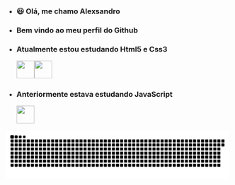 - ### :smiley: Olá, me chamo **Alexsandro**
- ### Bem vindo ao meu perfil do Github
- ### Atualmente estou estudando Html5 e Css3
  <img src="https://cdn.jsdelivr.net/gh/devicons/devicon/icons/html5/html5-original.svg" width=40 height=40 /><img src="https://cdn.jsdelivr.net/gh/devicons/devicon/icons/css3/css3-original.svg" width=40 height=40/>
- ### Anteriormente estava estudando JavaScript
  
  <img src="https://cdn.jsdelivr.net/gh/devicons/devicon/icons/javascript/javascript-original.svg" width=40 height=40/>
  
![Snake animation](https://github.com/alexkr1406/alexkr1406/blob/output/github-contribution-grid-snake.svg)
 
